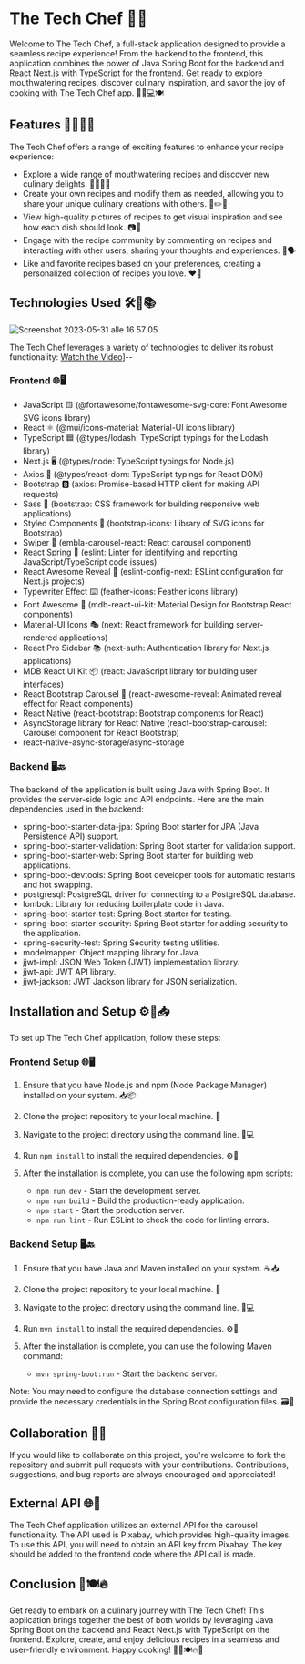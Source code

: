 # The Tech Chef 🍳✨

Welcome to The Tech Chef, a full-stack application designed to provide a seamless recipe experience! From the backend to the frontend, this application combines the power of Java Spring Boot for the backend and React Next.js with TypeScript for the frontend. Get ready to explore mouthwatering recipes, discover culinary inspiration, and savor the joy of cooking with The Tech Chef app. 🚀🌿💻🍽️

## Features 🌟🍕🥗🍰

The Tech Chef offers a range of exciting features to enhance your recipe experience:

- Explore a wide range of mouthwatering recipes and discover new culinary delights. 🍔🍣🥩🍲
- Create your own recipes and modify them as needed, allowing you to share your unique culinary creations with others. 📝✏️📸
- View high-quality pictures of recipes to get visual inspiration and see how each dish should look. 📷👀
- Engage with the recipe community by commenting on recipes and interacting with other users, sharing your thoughts and experiences. 💬🗣️
- Like and favorite recipes based on your preferences, creating a personalized collection of recipes you love. ❤️📌

## Technologies Used 🛠️🔧📚

![Screenshot 2023-05-31 alle 16 57 05](https://github.com/lucaf1990/TheTechChef_BlogApp/assets/117093377/b73c7dc1-516a-427a-ab22-f983ae294593)



The Tech Chef leverages a variety of technologies to deliver its robust functionality:
[Watch the Video]([https://drive.google.com/drive/folders/1BvCesQdwI0D12avgdsPDRG_wLRxT_w-B?usp=sharing)]--
### Frontend 🌐🖥️

- JavaScript 🟨 (@fortawesome/fontawesome-svg-core: Font Awesome SVG icons library)
- React ⚛️ (@mui/icons-material: Material-UI icons library)
- TypeScript 🟦 (@types/lodash: TypeScript typings for the Lodash library)
- Next.js 🖥️ (@types/node: TypeScript typings for Node.js)
- Axios 📡 (@types/react-dom: TypeScript typings for React DOM)
- Bootstrap 🅱️ (axios: Promise-based HTTP client for making API requests)
- Sass 💃 (bootstrap: CSS framework for building responsive web applications)
- Styled Components 💅 (bootstrap-icons: Library of SVG icons for Bootstrap)
- Swiper 🌊 (embla-carousel-react: React carousel component)
- React Spring 🌱 (eslint: Linter for identifying and reporting JavaScript/TypeScript code issues)
- React Awesome Reveal 🎉 (eslint-config-next: ESLint configuration for Next.js projects)
- Typewriter Effect ⌨️ (feather-icons: Feather icons library)
- Font Awesome 🎨 (mdb-react-ui-kit: Material Design for Bootstrap React components)
- Material-UI Icons 🎭 (next: React framework for building server-rendered applications)
- React Pro Sidebar 📚 (next-auth: Authentication library for Next.js applications)
- MDB React UI Kit 📦 (react: JavaScript library for building user interfaces)
- React Bootstrap Carousel 🎠 (react-awesome-reveal: Animated reveal effect for React components)
- React Native (react-bootstrap: Bootstrap components for React)
- AsyncStorage library for React Native (react-bootstrap-carousel: Carousel component for React Bootstrap)
- react-native-async-storage/async-storage

### Backend 🖥️🔙

The backend of the application is built using Java with Spring Boot. It provides the server-side logic and API endpoints. Here are the main dependencies used in the backend:

- spring-boot-starter-data-jpa: Spring Boot starter for JPA (Java Persistence API) support.
- spring-boot-starter-validation: Spring Boot starter for validation support.
- spring-boot-starter-web: Spring Boot starter for building web applications.
- spring-boot-devtools: Spring Boot developer tools for automatic restarts and hot swapping.
- postgresql: PostgreSQL driver for connecting to a PostgreSQL database.
- lombok: Library for reducing boilerplate code in Java.
- spring-boot-starter-test: Spring Boot starter for testing.
- spring-boot-starter-security: Spring Boot starter for adding security to the application.
- spring-security-test: Spring Security testing utilities.
- modelmapper: Object mapping library for Java.
- jjwt-impl: JSON Web Token (JWT) implementation library.
- jjwt-api: JWT API library.
- jjwt-jackson: JWT Jackson library for JSON serialization.

## Installation and Setup ⚙️🔧📥

To set up The Tech Chef application, follow these steps:

### Frontend Setup 🌐🖥️

1. Ensure that you have Node.js and npm (Node Package Manager) installed on your system. 📥📦
2. Clone the project repository to your local machine. 🔄
3. Navigate to the project directory using the command line. 📂💻
4. Run `npm install` to install the required dependencies. ⚙️🔧
5. After the installation is complete, you can use the following npm scripts:

   - `npm run dev` - Start the development server.
   - `npm run build` - Build the production-ready application.
   - `npm start` - Start the production server.
   - `npm run lint` - Run ESLint to check the code for linting errors.

### Backend Setup 🖥️🔙

1. Ensure that you have Java and Maven installed on your system. ☕📥
2. Clone the project repository to your local machine. 🔄
3. Navigate to the project directory using the command line. 📂💻
4. Run `mvn install` to install the required dependencies. ⚙️🔧
5. After the installation is complete, you can use the following Maven command:

   - `mvn spring-boot:run` - Start the backend server.

Note: You may need to configure the database connection settings and provide the necessary credentials in the Spring Boot configuration files. 🗃️🔑

## Collaboration 👥🤝

If you would like to collaborate on this project, you're welcome to fork the repository and submit pull requests with your contributions. Contributions, suggestions, and bug reports are always encouraged and appreciated!

## External API 🌐🔌

The Tech Chef application utilizes an external API for the carousel functionality. The API used is Pixabay, which provides high-quality images. To use this API, you will need to obtain an API key from Pixabay. The key should be added to the frontend code where the API call is made.

## Conclusion 🎉🍽️🔥

Get ready to embark on a culinary journey with The Tech Chef! This application brings together the best of both worlds by leveraging Java Spring Boot on the backend and React Next.js with TypeScript on the frontend. Explore, create, and enjoy delicious recipes in a seamless and user-friendly environment. Happy cooking! 🍳🌟🍽️🔥🚀
